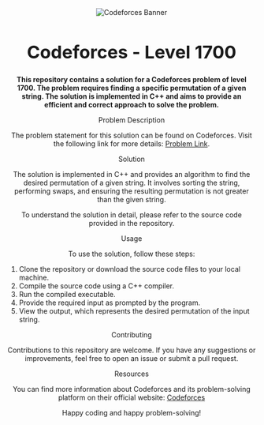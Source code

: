 <div align="center">
  <img src="https://example.com/codeforces-banner.png" alt="Codeforces Banner">
</div>
<center><h1 style="font-size: 36px;">Codeforces - Level 1700</h1></center>
<p align="center">
  <strong>This repository contains a solution for a Codeforces problem of level 1700. The problem requires finding a specific permutation of a given string. The solution is implemented in C++ and aims to provide an efficient and correct approach to solve the problem.</strong>
</p>
<center>Problem Description</center>
<p align="center">
  The problem statement for this solution can be found on Codeforces. Visit the following link for more details:
  <a href="https://codeforces.com/contest/915/problem/C">Problem Link</a>.
</p>
<center>Solution</center>
<p align="center">
  The solution is implemented in C++ and provides an algorithm to find the desired permutation of a given string. It involves sorting the string, performing swaps, and ensuring the resulting permutation is not greater than the given string.
</p>
<p align="center">
  To understand the solution in detail, please refer to the source code provided in the repository.
</p>
<center>Usage</center>
<p align="center">
  To use the solution, follow these steps:
</p>
<ol>
  <li>Clone the repository or download the source code files to your local machine.</li>
  <li>Compile the source code using a C++ compiler.</li>
  <li>Run the compiled executable.</li>
  <li>Provide the required input as prompted by the program.</li>
  <li>View the output, which represents the desired permutation of the input string.</li>
</ol>
<center>Contributing</center>
<p align="center">
  Contributions to this repository are welcome. If you have any suggestions or improvements, feel free to open an issue or submit a pull request.
</p>
<center>Resources</center>
<p align="center">
  You can find more information about Codeforces and its problem-solving platform on their official website:
  <a href="https://codeforces.com">Codeforces</a>
</p>
<p align="center">
  Happy coding and happy problem-solving!
</p>
